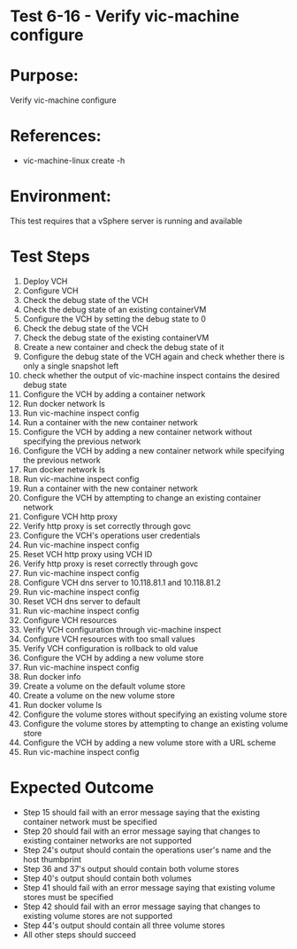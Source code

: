 Test 6-16 - Verify vic-machine configure
=======

# Purpose:
Verify vic-machine configure

# References:
* vic-machine-linux create -h

# Environment:
This test requires that a vSphere server is running and available

# Test Steps
1. Deploy VCH
2. Configure VCH
3. Check the debug state of the VCH
4. Check the debug state of an existing containerVM
5. Configure the VCH by setting the debug state to 0
6. Check the debug state of the VCH
7. Check the debug state of the existing containerVM
8. Create a new container and check the debug state of it
9. Configure the debug state of the VCH again and check whether there is only a single snapshot left
10. check whether the output of vic-machine inspect contains the desired debug state
11. Configure the VCH by adding a container network
12. Run docker network ls
13. Run vic-machine inspect config
14. Run a container with the new container network
15. Configure the VCH by adding a new container network without specifying the previous network
16. Configure the VCH by adding a new container network while specifying the previous network
17. Run docker network ls
18. Run vic-machine inspect config
19. Run a container with the new container network
20. Configure the VCH by attempting to change an existing container network
21. Configure VCH http proxy
22. Verify http proxy is set correctly through govc
23. Configure the VCH's operations user credentials
24. Run vic-machine inspect config
26. Reset VCH http proxy using VCH ID
26. Verify http proxy is reset correctly through govc
27. Run vic-machine inspect config
28. Configure VCH dns server to 10.118.81.1 and 10.118.81.2
29. Run vic-machine inspect config
30. Reset VCH dns server to default
31. Run vic-machine inspect config
32. Configure VCH resources
33. Verify VCH configuration through vic-machine inspect
34. Configure VCH resources with too small values
35. Verify VCH configuration is rollback to old value
35. Configure the VCH by adding a new volume store
36. Run vic-machine inspect config
37. Run docker info
38. Create a volume on the default volume store
39. Create a volume on the new volume store
40. Run docker volume ls
41. Configure the volume stores without specifying an existing volume store
42. Configure the volume stores by attempting to change an existing volume store
43. Configure the VCH by adding a new volume store with a URL scheme
44. Run vic-machine inspect config

# Expected Outcome
* Step 15 should fail with an error message saying that the existing container network must be specified
* Step 20 should fail with an error message saying that changes to existing container networks are not supported
* Step 24's output should contain the operations user's name and the host thumbprint
* Step 36 and 37's output should contain both volume stores
* Step 40's output should contain both volumes
* Step 41 should fail with an error message saying that existing volume stores must be specified
* Step 42 should fail with an error message saying that changes to existing volume stores are not supported
* Step 44's output should contain all three volume stores
* All other steps should succeed

